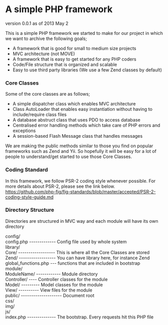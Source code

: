 A simple PHP framework
======================

version 0.0.1 as of 2013 May 2

This is a simple PHP framework we started to make for our project in which we want to archive the following goals;
* A framework that is good for small to medium size projects
* MVC architecture (not MOVE)
* A framework that is easy to get started for any PHP coders
* Code/File structure that is organized and scalable
* Easy to use third party libraries (We use a few Zend classes by default)

### Core Classes
Some of the core classes are as follows;
* A simple dispatcher class which enables MVC architecture
* Class AutoLoader that enables easy instantiation without having to include/require class files
* A database abstruct class that uses PDO to access database
* Centralised error handling methods which take care of PHP errors and exceptions
* A session-based Flash Message class that handles messages

We are making the public methods similar to those you find on popular frameworks such as Zend and Yii. So hopefully it will be easy for a lot of people to understand/get started to use those Core Classes.

### Coding Standard
In this framework, we follow PSR-2 coding style whenever possible.
For more details about PSR-2, please see the link below.
https://github.com/php-fig/fig-standards/blob/master/accepted/PSR-2-coding-style-guide.md

### Directory Structure
Directories are structured in MVC way and each module will have its own directory  

config/  
    config.php ------------- Config file used by whole system  
library/  
    Core/ ------------------ This is where all the Core Classes are stored  
    Zend/ ------------------ You can have library here, for instance Zend  
    global_functions.php --- functions that are included in bootstrap  
module/  
    ModuleName/ ------------ Module directory  
            Controller/ ---- Controller classes for the module  
            Model/ --------- Model classes for the module  
            View/ ---------- View files for the module  
public/ -------------------- Document root  
    css/  
    img/  
    js/  
    index.php -------------- The bootstrap. Every requests hit this PHP file  

    